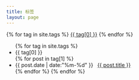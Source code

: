 ```yaml
---
title: 标签
layout: page
---
```


<!-- Format your tags page -->
<!-- 标签tags页的格式，一般情况下，你不需要修改这里的内容。 -->

<div id='tag_cloud'>
{% for tag in site.tags %}
<a href="#{{ tag[0] }}" title="{{ tag[0] }}" rel="{{ tag[1].size }}" target="_self">{{ tag[0] }}</a>
{% endfor %}
</div>

<ul class="listing">
{% for tag in site.tags %}
  <li class="listing-seperator" id="{{ tag[0] }}">{{ tag[0] }}</li>
{% for post in tag[1] %}
  <li class="listing-item">
  <time datetime="{{ post.date | date:"%m-%d" }}" style="margin:0 .5em 0 0">{{ post.date | date:"%m-%d" }}</time>
  <a href="{{ post.url }}" title="{{ post.title }}" target="_self">{{ post.title }}</a>
  </li>
{% endfor %}
{% endfor %}
</ul>

<script src="//cdnjs.cloudflare.com/ajax/libs/jquery/2.1.1/jquery.min.js" type="text/javascript" charset="utf-8"></script>
<script src="/media/js/jquery.tagcloud.js" type="text/javascript" charset="utf-8"></script> 
<script language="javascript">
$.fn.tagcloud.defaults = {
    size: {start: 1, end: 1, unit: 'em'},
      color: {start: '#ccc', end: '#000000'}
};

$(function () {
    $('#tag_cloud a').tagcloud();
});
</script>
